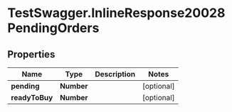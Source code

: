 # TestSwagger.InlineResponse20028PendingOrders

## Properties

Name | Type | Description | Notes
------------ | ------------- | ------------- | -------------
**pending** | **Number** |  | [optional] 
**readyToBuy** | **Number** |  | [optional] 



